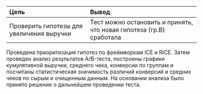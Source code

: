 |        Цель         |      Вывод         |
| :------------------ | :------------------|
|Проверить гипотезы для увеличения выручки|Тест можно остановить и принять, что новая гипотеза (гр.В) сработала|

Проведена приоритизация гипотез по фреймворкам ICE и RICE. Затем проведен анализ результатов A/B-теста, построены графики кумулятивной выручки, среднего чека,
конверсии по группам и посчитаны статистическая значимость различий конверсий и средних чеков по сырым и очищенным данным. На основании анализа было принято решение о дальнейшем проведении теста.
